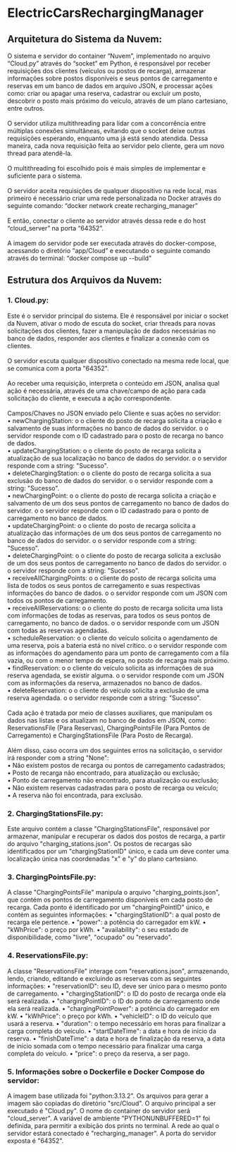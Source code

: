 # ElectricCarsRechargingManager

## Arquitetura do Sistema da Nuvem:
O sistema e servidor do container “Nuvem”, implementado no arquivo “Cloud.py” através do “socket” em Python, é responsável por receber requisições dos clientes (veículos ou postos de recarga), armazenar informações sobre postos disponíveis e seus pontos de carregamento e reservas em um banco de dados em arquivo JSON, e processar ações como: criar ou apagar uma reserva, cadastrar ou excluir um posto, descobrir o posto mais próximo do veículo, através de um plano cartesiano, entre outros.
<br><br>O servidor utiliza multithreading para lidar com a concorrência entre múltiplas conexões simultâneas, evitando que o socket deixe outras requisições esperando, enquanto uma já está sendo atendida. Dessa maneira, cada nova requisição feita ao servidor pelo cliente, gera um novo thread para atendê-la.
<br><br>O multithreading foi escolhido pois é mais simples de implementar e suficiente para o sistema. 
<br><br>O servidor aceita requisições de qualquer dispositivo na rede local, mas primeiro é necessário criar uma rede personalizada no Docker através do seguinte comando:
“docker network create recharging_manager”
<br><br>E então, conectar o cliente ao servidor através dessa rede e do host “cloud_server” na porta “64352”.
<br><br>A imagem do servidor pode ser executada através do docker-compose, acessando o diretório “app/Cloud” e executando o seguinte comando através do terminal:
“docker compose up --build"

## Estrutura dos Arquivos da Nuvem:
### 1. Cloud.py:
Este é o servidor principal do sistema. Ele é responsável por iniciar o socket da Nuvem, ativar o modo de escuta do socket, criar threads para novas solicitações dos clientes, fazer a manipulação de dados necessárias no banco de dados, responder aos clientes e finalizar a conexão com os clientes.
<br><br>O servidor escuta qualquer dispositivo conectado na mesma rede local, que se comunica com a porta "64352".
<br><br>Ao receber uma requisição, interpreta o conteúdo em JSON, analisa qual ação é necessária, através de uma chave/campo de ação para cada solicitação do cliente, e executa a ação correspondente.
<br><br>Campos/Chaves no JSON enviado pelo Cliente e suas ações no servidor:
<br>•	newChargingStation: 
o	o cliente do posto de recarga solicita a criação e salvamento de suas informações no banco de dados do servidor.
o	o servidor responde com o ID cadastrado para o posto de recarga no banco de dados.
<br>•	updateChargingStation: 
o	o cliente do posto de recarga solicita a atualização de sua localização no banco de dados do servidor.
o	o servidor responde com a string: "Sucesso".
<br>•	deleteChargingStation: 
o	o cliente do posto de recarga solicita a sua exclusão do banco de dados do servidor.
o	o servidor responde com a string: "Sucesso".
<br>•	newChargingPoint: 
o	o cliente do posto de recarga solicita a criação e salvamento de um dos seus pontos de carregamento no banco de dados do servidor.
o	o servidor responde com o ID cadastrado para o ponto de carregamento no banco de dados.
<br>•	updateChargingPoint: 
o	o cliente do posto de recarga solicita a atualização das informações de um dos seus pontos de carregamento no banco de dados do servidor.
o	o servidor responde com a string: "Sucesso".
<br>•	deleteChargingPoint: 
o	o cliente do posto de recarga solicita a exclusão de um dos seus pontos de carregamento no banco de dados do servidor.
o	o servidor responde com a string: "Sucesso".
<br>•	receiveAllChargingPoints: 
o	o cliente do posto de recarga solicita uma lista de todos os seus pontos de carregamento e suas respectivas informações do banco de dados.
o	o servidor responde com um JSON com todos os pontos de carregamento.
<br>•	receiveAllReservations: 
o	o cliente do posto de recarga solicita uma lista com informações de todas as reservas, para todos os seus pontos de carregamento, no banco de dados.
o	o servidor responde com um JSON com todas as reservas agendadas.
<br>•	scheduleReservation:
o	o cliente do veículo solicita o agendamento de uma reserva, pois a bateria está no nível crítico.
o	o servidor responde com as informações do agendamento para um ponto de carregamento com a fila vazia, ou com o menor tempo de espera, no posto de recarga mais próximo.
<br>•	findReservation: 
o	o cliente do veículo solicita as informações de sua reserva agendada, se existir alguma.
o	o servidor responde com um JSON com as informações da reserva, armazenados no banco de dados.
<br>•	deleteReservation: 
o	o cliente do veículo solicita a exclusão de uma reserva agendada.
o	o servidor responde com a string: "Sucesso".
<br><br>Cada ação é tratada por meio de classes auxiliares, que manipulam os dados nas listas e os atualizam no banco de dados em JSON, como: ReservationsFile (Para Reservas), ChargingPointsFile (Para Pontos de Carregamento) e ChargingStationsFile (Para Posto de Recarga).
<br><br>Além disso, caso ocorra um dos seguintes erros na solicitação, o servidor irá responder com a string "None":
<br>•	Não existem postos de recarga ou pontos de carregamento cadastrados;
<br>•	Posto de recarga não encontrado, para atualização ou exclusão;
<br>•	Ponto de carregamento não encontrado, para atualização ou exclusão;
<br>•	Não existem reservas cadastradas para o posto de recarga ou veículo;
<br>•	A reserva não foi encontrada, para exclusão.

### 2. ChargingStationsFile.py:
Este arquivo contém a classe "ChargingStationsFile", responsável por armazenar, manipular e recuperar os dados dos postos de recarga, a partir do arquivo "charging_stations.json". Os postos de recargas são identificados por um "chargingStationID" único, e cada um deve conter uma localização única nas coordenadas "x" e "y" do plano cartesiano.

### 3. ChargingPointsFile.py:
A classe "ChargingPointsFile" manipula o arquivo "charging_points.json", que contém os pontos de carregamento disponíveis em cada posto de recarga.
Cada ponto é identificado por um "chargingPointID" único, e contém as seguintes informações:
•	"chargingStationID": a qual posto de recarga ele pertence.
•	"power": a potência do carregador em kW.
•	"kWhPrice": o preço por kWh.
•	"availability": o seu estado de disponibilidade, como "livre", "ocupado" ou "reservado".

### 4. ReservationsFile.py:
A classe "ReservationsFile" interage com "reservations.json", armazenando, lendo, criando, editando e excluindo as reservas com as seguintes informações:
•	"reservationID": seu ID, deve ser único para o mesmo ponto de carregamento.
•	"chargingStationID": o ID do posto de recarga onde ela será realizada.
•	"chargingPointID": o ID do ponto de carregamento onde ela será realizada.
•	"chargingPointPower": a potência do carregador em kW.
•	"kWhPrice": o preço por kWh.
•	"vehicleID": o ID do veículo que usará a reserva.
•	"duration": o tempo necessário em horas para finalizar a carga completa do veículo.
•	"startDateTime": a data e hora de início da reserva.
•	"finishDateTime": a data e hora de finalização da reserva, a data de início somada com o tempo necessário para finalizar uma carga completa do veículo.
•	"price": o preço da reserva, a ser pago.

### 5. Informações sobre o Dockerfile e Docker Compose do servidor:
A imagem base utilizada foi "python:3.13.2".
Os arquivos para gerar a imagem são copiadas do diretório "src/Cloud".
O arquivo principal a ser executado é "Cloud.py".
O nome do container do servidor será "cloud_server".
A variável de ambiente "PYTHONUNBUFFERED=1" foi definida, para permitir a exibição dos prints no terminal.
A rede ao qual o servidor estará conectado é "recharging_manager".
A porta do servidor exposta é "64352".

